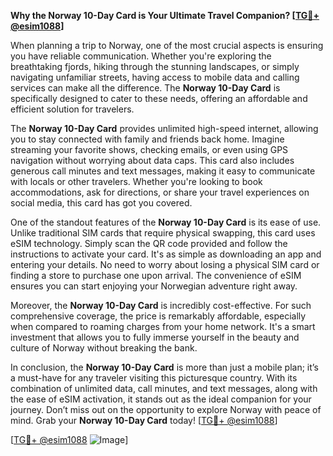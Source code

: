 **Why the Norway 10-Day Card is Your Ultimate Travel Companion? [[TG💪+ @esim1088](https://t.me/s/esim1088)]**

When planning a trip to Norway, one of the most crucial aspects is ensuring you have reliable communication. Whether you're exploring the breathtaking fjords, hiking through the stunning landscapes, or simply navigating unfamiliar streets, having access to mobile data and calling services can make all the difference. The **Norway 10-Day Card** is specifically designed to cater to these needs, offering an affordable and efficient solution for travelers.

The **Norway 10-Day Card** provides unlimited high-speed internet, allowing you to stay connected with family and friends back home. Imagine streaming your favorite shows, checking emails, or even using GPS navigation without worrying about data caps. This card also includes generous call minutes and text messages, making it easy to communicate with locals or other travelers. Whether you're looking to book accommodations, ask for directions, or share your travel experiences on social media, this card has got you covered.

One of the standout features of the **Norway 10-Day Card** is its ease of use. Unlike traditional SIM cards that require physical swapping, this card uses eSIM technology. Simply scan the QR code provided and follow the instructions to activate your card. It's as simple as downloading an app and entering your details. No need to worry about losing a physical SIM card or finding a store to purchase one upon arrival. The convenience of eSIM ensures you can start enjoying your Norwegian adventure right away.

Moreover, the **Norway 10-Day Card** is incredibly cost-effective. For such comprehensive coverage, the price is remarkably affordable, especially when compared to roaming charges from your home network. It's a smart investment that allows you to fully immerse yourself in the beauty and culture of Norway without breaking the bank.

In conclusion, the **Norway 10-Day Card** is more than just a mobile plan; it’s a must-have for any traveler visiting this picturesque country. With its combination of unlimited data, call minutes, and text messages, along with the ease of eSIM activation, it stands out as the ideal companion for your journey. Don’t miss out on the opportunity to explore Norway with peace of mind. Grab your **Norway 10-Day Card** today! [[TG💪+ @esim1088](https://t.me/s/esim1088)]

[[TG💪+ @esim1088](https://t.me/s/esim1088) ![Image](https://i.postimg.cc/Y0z9fWf4/image.png)]